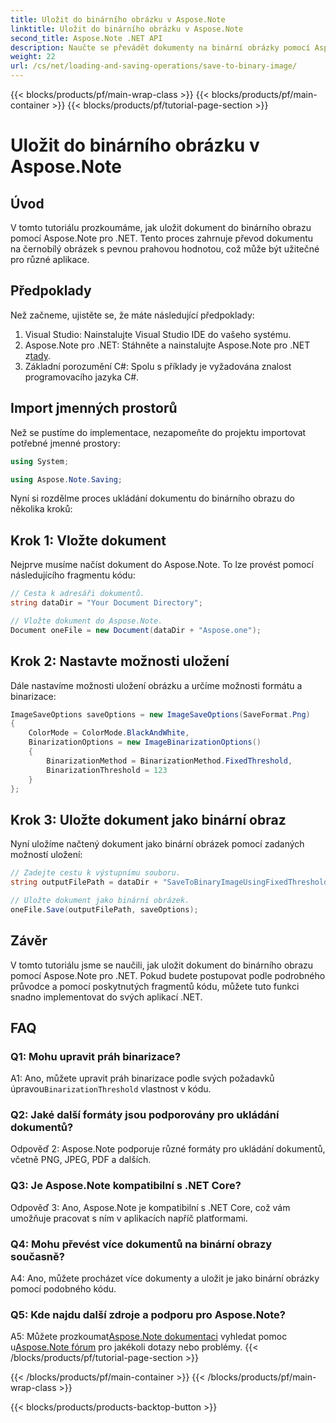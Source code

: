 ```yaml
---
title: Uložit do binárního obrázku v Aspose.Note
linktitle: Uložit do binárního obrázku v Aspose.Note
second_title: Aspose.Note .NET API
description: Naučte se převádět dokumenty na binární obrázky pomocí Aspose.Note pro .NET. Postupujte podle našeho podrobného průvodce pro bezproblémovou integraci.
weight: 22
url: /cs/net/loading-and-saving-operations/save-to-binary-image/
---
```


{{< blocks/products/pf/main-wrap-class >}}
{{< blocks/products/pf/main-container >}}
{{< blocks/products/pf/tutorial-page-section >}}

# Uložit do binárního obrázku v Aspose.Note

## Úvod

V tomto tutoriálu prozkoumáme, jak uložit dokument do binárního obrazu pomocí Aspose.Note pro .NET. Tento proces zahrnuje převod dokumentu na černobílý obrázek s pevnou prahovou hodnotou, což může být užitečné pro různé aplikace.

## Předpoklady

Než začneme, ujistěte se, že máte následující předpoklady:

1. Visual Studio: Nainstalujte Visual Studio IDE do vašeho systému.
2.  Aspose.Note pro .NET: Stáhněte a nainstalujte Aspose.Note pro .NET z[tady](https://releases.aspose.com/note/net/).
3. Základní porozumění C#: Spolu s příklady je vyžadována znalost programovacího jazyka C#.

## Import jmenných prostorů

Než se pustíme do implementace, nezapomeňte do projektu importovat potřebné jmenné prostory:

```csharp
using System;

using Aspose.Note.Saving;

```

Nyní si rozdělme proces ukládání dokumentu do binárního obrazu do několika kroků:

## Krok 1: Vložte dokument

Nejprve musíme načíst dokument do Aspose.Note. To lze provést pomocí následujícího fragmentu kódu:

```csharp
// Cesta k adresáři dokumentů.
string dataDir = "Your Document Directory";

// Vložte dokument do Aspose.Note.
Document oneFile = new Document(dataDir + "Aspose.one");
```

## Krok 2: Nastavte možnosti uložení

Dále nastavíme možnosti uložení obrázku a určíme možnosti formátu a binarizace:

```csharp
ImageSaveOptions saveOptions = new ImageSaveOptions(SaveFormat.Png)
{
    ColorMode = ColorMode.BlackAndWhite,
    BinarizationOptions = new ImageBinarizationOptions()
    {
        BinarizationMethod = BinarizationMethod.FixedThreshold,
        BinarizationThreshold = 123
    }
};
```

## Krok 3: Uložte dokument jako binární obraz

Nyní uložíme načtený dokument jako binární obrázek pomocí zadaných možností uložení:

```csharp
// Zadejte cestu k výstupnímu souboru.
string outputFilePath = dataDir + "SaveToBinaryImageUsingFixedThreshold_out.png";

// Uložte dokument jako binární obrázek.
oneFile.Save(outputFilePath, saveOptions);
```

## Závěr

V tomto tutoriálu jsme se naučili, jak uložit dokument do binárního obrazu pomocí Aspose.Note pro .NET. Pokud budete postupovat podle podrobného průvodce a pomocí poskytnutých fragmentů kódu, můžete tuto funkci snadno implementovat do svých aplikací .NET.

## FAQ

### Q1: Mohu upravit práh binarizace?

 A1: Ano, můžete upravit práh binarizace podle svých požadavků úpravou`BinarizationThreshold` vlastnost v kódu.

### Q2: Jaké další formáty jsou podporovány pro ukládání dokumentů?

Odpověď 2: Aspose.Note podporuje různé formáty pro ukládání dokumentů, včetně PNG, JPEG, PDF a dalších.

### Q3: Je Aspose.Note kompatibilní s .NET Core?

Odpověď 3: Ano, Aspose.Note je kompatibilní s .NET Core, což vám umožňuje pracovat s ním v aplikacích napříč platformami.

### Q4: Mohu převést více dokumentů na binární obrazy současně?

A4: Ano, můžete procházet více dokumenty a uložit je jako binární obrázky pomocí podobného kódu.

### Q5: Kde najdu další zdroje a podporu pro Aspose.Note?

 A5: Můžete prozkoumat[Aspose.Note dokumentaci](https://reference.aspose.com/note/net/) vyhledat pomoc u[Aspose.Note fórum](https://forum.aspose.com/c/note/28) pro jakékoli dotazy nebo problémy.
{{< /blocks/products/pf/tutorial-page-section >}}

{{< /blocks/products/pf/main-container >}}
{{< /blocks/products/pf/main-wrap-class >}}

{{< blocks/products/products-backtop-button >}}
